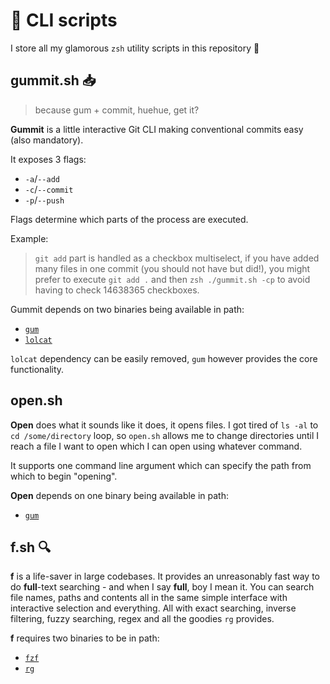 # :floppy_disk: CLI scripts

I store all my glamorous `zsh` utility scripts in this repository :woman_dancing:

## gummit.sh :inbox_tray:
> because gum + commit, huehue, get it?

**Gummit** is a little interactive Git CLI making conventional commits easy (also mandatory).

It exposes 3 flags:
- `-a`/`--add`
- `-c`/`--commit`
- `-p`/`--push`
  
Flags determine which parts of the process are executed.

Example: 
> `git add` part is handled as a checkbox multiselect, if you have added many files in one commit (you should not have but did!), you might prefer to execute `git add .` and then `zsh ./gummit.sh -cp` to avoid having to check 14638365 checkboxes. 

Gummit depends on two binaries being available in path:

- [`gum`](https://github.com/charmbracelet/gum)
- [`lolcat`](https://github.com/busyloop/lolcat)

`lolcat` dependency can be easily removed, `gum` however provides the core functionality.

## open.sh
**Open** does what it sounds like it does, it opens files. I got tired of `ls -al` to `cd /some/directory` loop, so `open.sh` allows me to change directories until I reach a file I want to open which I can open using whatever command. 

It supports one command line argument which can specify the path from which to begin "opening".

**Open** depends on one binary being available in path:

- [`gum`](https://github.com/charmbracelet/gum)

## f.sh :mag:
**f** is a life-saver in large codebases. It provides an unreasonably fast way to do **full**-text searching - and when I say **full**, boy I mean it. You can search file names, paths and contents all in the same simple interface with interactive selection and everything. All with exact searching, inverse filtering, fuzzy searching, regex and all the goodies `rg` provides.

**f** requires two binaries to be in path:
- [`fzf`](https://github.com/junegunn/fzf)
- [`rg`](https://github.com/BurntSushi/ripgrep)
